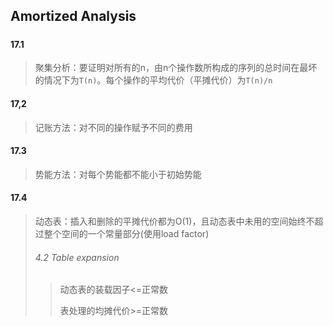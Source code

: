 ## Amortized Analysis

##### 

#### 17.1

>  聚集分析：要证明对所有的n，由n个操作数所构成的序列的总时间在最坏的情况下为`T(n)`。每个操作的平均代价（平摊代价）为`T(n)/n`



#### 17,2

> 记账方法：对不同的操作赋予不同的费用



#### 17.3

> 势能方法：对每个势能都不能小于初始势能



#### 17.4

> 动态表：插入和删除的平摊代价都为O(1)，且动态表中未用的空间始终不超过整个空间的一个常量部分(使用load factor)
>
> ###### 4.2 Table expansion 
>
> > 动态表的装载因子<=正常数
> >
> > 表处理的均摊代价>=正常数

